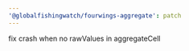```yaml
---
'@globalfishingwatch/fourwings-aggregate': patch
---
```


fix crash when no rawValues in aggregateCell
